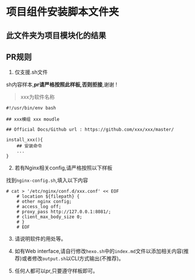 # 项目组件安装脚本文件夹

## 此文件夹为项目模块化的结果

## PR规则

1. 仅支援.sh文件

sh内容样本,**pr请严格按照此样板,否则拒接**,谢谢 !

> xxx为软件名称

```shell
#!/usr/bin/env bash

## xxx模组 xxx moudle

## Official Docs/Github url : https://github.com/xxx/xxx/master/

install_xxx(){
    ## 安装命令
    ...
}
```

2. 若有Nginx相关config,请严格按照以下样板

找到```nginx-config.sh```,填入以下内容

```
# cat > '/etc/nginx/conf.d/xxx.conf' << EOF
    # location ${filepath} {
    # other nginx config;
    # access_log off;
    # proxy_pass http://127.0.0.1:8081/;
    # client_max_body_size 0;
    # }
    # EOF
```

3. 请说明软件的用处等。

4. 如有Web interface,请自行修改```hexo.sh```中的```index.md```文件以添加相关内容(推荐)或者修改```output.sh```以CLI方式输出(不推荐)。

5. 任何人都可以pr,只要遵守样板即可。